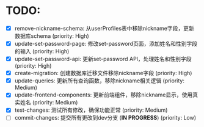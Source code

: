 # TODO:

- [x] remove-nickname-schema: 从userProfiles表中移除nickname字段，更新数据库schema (priority: High)
- [x] update-set-password-page: 修改set-password页面，添加姓名和性别字段的输入 (priority: High)
- [x] update-set-password-api: 更新set-password API，处理姓名和性别字段 (priority: High)
- [x] create-migration: 创建数据库迁移文件移除nickname字段 (priority: High)
- [x] update-queries: 更新所有查询函数，移除nickname相关逻辑 (priority: Medium)
- [x] update-frontend-components: 更新前端组件，移除nickname显示，使用真实姓名 (priority: Medium)
- [x] test-changes: 测试所有修改，确保功能正常 (priority: Medium)
- [ ] commit-changes: 提交所有更改到dev分支 (**IN PROGRESS**) (priority: Low)
